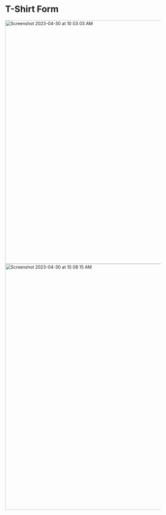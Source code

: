 # T-Shirt Form
<img width="787" alt="Screenshot 2023-04-30 at 10 03 03 AM" src="https://user-images.githubusercontent.com/7319667/235357144-7e16681e-cf6a-4770-b4e2-af62ec393898.png">
<img width="795" alt="Screenshot 2023-04-30 at 10 08 15 AM" src="https://user-images.githubusercontent.com/7319667/235357424-6bfc6815-2709-470d-b6cc-9102a8a50770.png">
